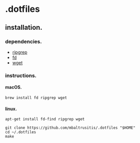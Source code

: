 # .dotfiles

## installation.

### dependencies.

- [ripgrep](https://github.com/BurntSushi/ripgrep)
- [fd](https://github.com/sharkdp/fd)
- [wget](https://www.gnu.org/software/wget/)

### instructions.

#### macOS.

```
brew install fd ripgrep wget
```

#### linux.

```
apt-get install fd-find ripgrep wget
```

```
git clone https://github.com/mbaltrusitis/.dotfiles "$HOME"
cd ~/.dotfiles
make
```

